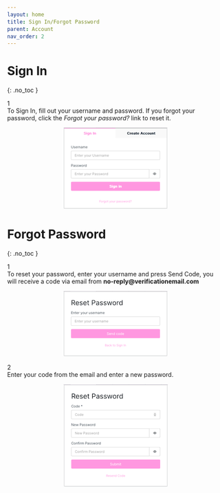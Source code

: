```yaml
---
layout: home
title: Sign In/Forgot Password
parent: Account
nav_order: 2
---
```

<div class="sticky-gotop">
<span class="inline-icon"><i class="fa-solid fa-arrow-up"></i></span>
</div>

# Sign In
{: .no_toc }

<div class="step-and-title">
<div class="step-number"><div class="snumber">1</div></div><div class="step-title">To Sign In, fill out your username and password.  If you forgot your password, click the <i>Forgot your password?</i> link to reset it.</div>
</div>

   <p align="center" class="screen-shot">
   <img class="image-border" alt="Sign in" src="../../assets/images/signin.png">
   </p>

# Forgot Password
{: .no_toc }

<div class="step-and-title">
<div class="step-number"><div class="snumber">1</div></div><div class="step-title">To reset your password, enter your username and press <span class="inline-button">Send Code</span>, you will receive a code via email from <strong>no-reply@verificationemail.com</strong></div>
</div>

   <p align="center" class="screen-shot">
   <img class="image-border" alt="Reset password" src="../../assets/images/resetpwd.png">
   </p>

<div class="step-and-title">
<div class="step-number"><div class="snumber">2</div></div><div class="step-title">Enter your code from the email and enter a new password.</div>
</div>

   <p align="center" class="screen-shot">
   <img class="image-border" alt="Reset code" src="../../assets/images/resetcode.png">
   </p>